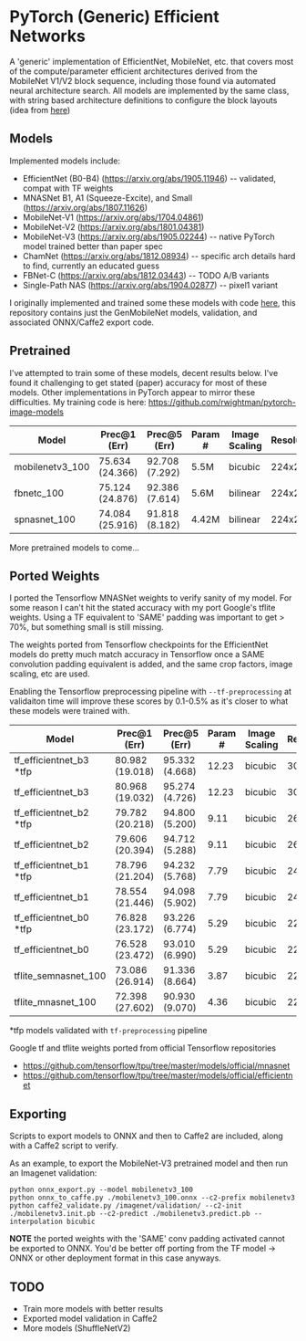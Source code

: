 # PyTorch (Generic) Efficient Networks 

A 'generic' implementation of EfficientNet, MobileNet, etc. that covers most of the compute/parameter efficient architectures derived from the MobileNet V1/V2 block sequence, including those found via automated neural architecture search. All models are implemented by the same class, with string based architecture definitions to configure the block layouts (idea from [here](https://github.com/tensorflow/tpu/blob/master/models/official/mnasnet/mnasnet_models.py))

## Models

Implemented models include:
  * EfficientNet (B0-B4) (https://arxiv.org/abs/1905.11946) -- validated, compat with TF weights
  * MNASNet B1, A1 (Squeeze-Excite), and Small (https://arxiv.org/abs/1807.11626)
  * MobileNet-V1 (https://arxiv.org/abs/1704.04861)
  * MobileNet-V2 (https://arxiv.org/abs/1801.04381)
  * MobileNet-V3 (https://arxiv.org/abs/1905.02244) -- native PyTorch model trained better than paper spec
  * ChamNet (https://arxiv.org/abs/1812.08934) -- specific arch details hard to find, currently an educated guess
  * FBNet-C (https://arxiv.org/abs/1812.03443) -- TODO A/B variants
  * Single-Path NAS (https://arxiv.org/abs/1904.02877) -- pixel1 variant
    
I originally implemented and trained some these models with code [here](https://github.com/rwightman/pytorch-image-models), this repository contains just the GenMobileNet models, validation, and associated ONNX/Caffe2 export code. 

## Pretrained

I've attempted to train some of these models, decent results below. I've found it challenging to get stated (paper) accuracy for most of these models. Other implementations in PyTorch appear to mirror these difficulties. My training code is here: https://github.com/rwightman/pytorch-image-models


|Model | Prec@1 (Err) | Prec@5 (Err) | Param # | Image Scaling | Resolution |
|---|---|---|---|---|---|
| mobilenetv3_100 | 75.634 (24.366) | 92.708 (7.292) | 5.5M | bicubic | 224x224 |
| fbnetc_100 | 75.124 (24.876) | 92.386 (7.614) | 5.6M | bilinear | 224x224 |
| spnasnet_100 | 74.084 (25.916)  | 91.818 (8.182) | 4.42M | bilinear | 224x224 |


More pretrained models to come...


## Ported Weights

I ported the Tensorflow MNASNet weights to verify sanity of my model. For some reason I can't hit the stated accuracy with my port Google's tflite weights. Using a TF equivalent to 'SAME' padding was important to get > 70%, but something small is still missing.

The weights ported from Tensorflow checkpoints for the EfficientNet models do pretty much match accuracy in Tensorflow once a SAME convolution padding equivalent is added, and the same crop factors, image scaling, etc are used.

Enabling the Tensorflow preprocessing pipeline with `--tf-preprocessing` at validaiton time will improve these scores by 0.1-0.5% as it's closer to what these models were trained with.

|Model | Prec@1 (Err) | Prec@5 (Err) | Param # | Image Scaling  | Resolution | Crop | 
|---|---|---|---|---|---|---|
| tf_efficientnet_b3 *tfp  | 80.982 (19.018) | 95.332 (4.668) | 12.23 | bicubic | 300x300 | N/A |
| tf_efficientnet_b3       | 80.968 (19.032) | 95.274 (4.726) | 12.23 | bicubic | 300x300 | 0.903 |
| tf_efficientnet_b2 *tfp  | 79.782 (20.218) | 94.800 (5.200) | 9.11 | bicubic | 260x260 | N/A |
| tf_efficientnet_b2       | 79.606 (20.394) | 94.712 (5.288) | 9.11 | bicubic | 260x260 | 0.89 |
| tf_efficientnet_b1 *tfp  | 78.796 (21.204) | 94.232 (5.768) | 7.79 | bicubic | 240x240 | N/A |
| tf_efficientnet_b1       | 78.554 (21.446) | 94.098 (5.902) | 7.79 | bicubic | 240x240 | 0.88 |
| tf_efficientnet_b0 *tfp  | 76.828 (23.172) | 93.226 (6.774) | 5.29 | bicubic | 224x224 | N/A |
| tf_efficientnet_b0       | 76.528 (23.472) | 93.010 (6.990) | 5.29 | bicubic | 224x224 | 0.875 |
| tflite_semnasnet_100     | 73.086 (26.914) | 91.336 (8.664) | 3.87 | bicubic | 224x224 | 0.875 |
| tflite_mnasnet_100       | 72.398 (27.602) | 90.930 (9.070) |  4.36 | bicubic | 224x224 | 0.875 |

*tfp models validated with `tf-preprocessing` pipeline

Google tf and tflite weights ported from official Tensorflow repositories
* https://github.com/tensorflow/tpu/tree/master/models/official/mnasnet
* https://github.com/tensorflow/tpu/tree/master/models/official/efficientnet

## Exporting

Scripts to export models to ONNX and then to Caffe2 are included, along with a Caffe2 script to verify.

As an example, to export the MobileNet-V3 pretrained model and then run an Imagenet validation:
```
python onnx_export.py --model mobilenetv3_100
python onnx_to_caffe.py ./mobilenetv3_100.onnx --c2-prefix mobilenetv3
python caffe2_validate.py /imagenet/validation/ --c2-init ./mobilenetv3.init.pb --c2-predict ./mobilenetv3.predict.pb --interpolation bicubic
```
**NOTE** the ported weights with the 'SAME' conv padding activated cannot be exported to ONNX. You'd be better off porting from the TF model -> ONNX or other deployment format in this case anyways.

## TODO
* Train more models with better results
* Exported model validation in Caffe2
* More models (ShuffleNetV2)
